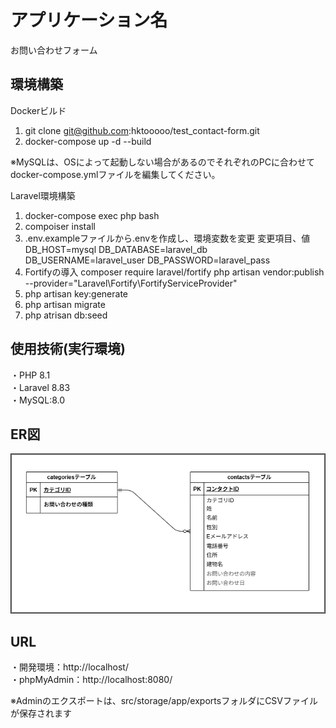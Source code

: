 # アプリケーション名
お問い合わせフォーム

## 環境構築

Dockerビルド
1. git clone git@github.com:hktooooo/test_contact-form.git
2. docker-compose up -d --build

※MySQLは、OSによって起動しない場合があるのでそれぞれのPCに合わせて docker-compose.ymlファイルを編集してください。

Laravel環境構築
1. docker-compose exec php bash
2. compoiser install
3. .env.exampleファイルから.envを作成し、環境変数を変更
    変更項目、値  
     DB_HOST=mysql
     DB_DATABASE=laravel_db
     DB_USERNAME=laravel_user
     DB_PASSWORD=laravel_pass
4. Fortifyの導入
    composer require laravel/fortify
    php artisan vendor:publish --provider="Laravel\Fortify\FortifyServiceProvider"
5. php artisan key:generate
6. php artisan migrate
7. php atrisan db:seed


## 使用技術(実行環境)
・PHP 8.1<br>
・Laravel 8.83<br>
・MySQL:8.0<br>

## ER図
![alt text](image.png)

## URL
・開発環境：http://localhost/<br>
・phpMyAdmin：http://localhost:8080/

※Adminのエクスポートは、src/storage/app/exportsフォルダにCSVファイルが保存されます
